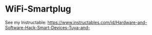 # WiFi-Smartplug
See my Instructable: https://www.instructables.com/id/Hardware-and-Software-Hack-Smart-Devices-Tuya-and-

